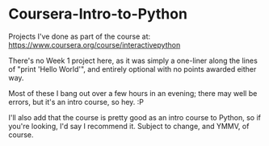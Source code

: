 Coursera-Intro-to-Python
========================

Projects I've done as part of the course at: https://www.coursera.org/course/interactivepython

There's no Week 1 project here, as it was simply a one-liner along the lines of "print 'Hello World'", and entirely optional with no points awarded either way.
 
Most of these I bang out over a few hours in an evening; there may well be errors, but it's an intro course, so hey. :P

I'll also add that the course is pretty good as an intro course to Python, so if you're looking, I'd say I recommend it. Subject to change, and YMMV, of course.
